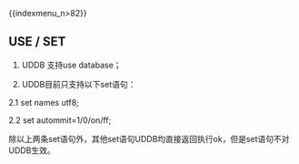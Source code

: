 {{indexmenu_n>82}}

## USE / SET

1. UDDB 支持use database；

2. UDDB目前只支持以下set语句：

2.1 set names utf8;

2.2 set autommit=1/0/on/ff;

除以上两条set语句外，其他set语句UDDB均直接返回执行ok，但是set语句不对UDDB生效。
